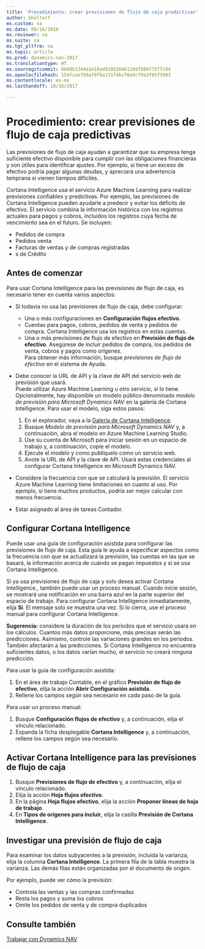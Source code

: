 ```yaml
---
title: 'Procedimiento: crear previsiones de flujo de caja predictivas'
author: bholtorf
ms.custom: na
ms.date: 09/16/2016
ms.reviewer: na
ms.suite: na
ms.tgt_pltfrm: na
ms.topic: article
ms.prod: dynamics-nav-2017
ms.translationtype: HT
ms.sourcegitcommit: 6b60b1344a1e18ad91863046110df880f75f7c04
ms.openlocfilehash: 154fcaef89af0f6a131f4bcf0e9cf9a3f85f5903
ms.contentlocale: es-mx
ms.lasthandoff: 10/16/2017

---
```


# <a name="how-to-make-predictive-cash-flow-forecasts"></a>Procedimiento: crear previsiones de flujo de caja predictivas
Las previsiones de flujo de caja ayudan a garantizar que su empresa tenga suficiente efectivo disponible para cumplir con las obligaciones financieras y son útiles para identificar ajustes. Por ejemplo, si tiene un exceso de efectivo podría pagar algunas deudas, y apreciará una advertencia temprana si vienen tiempos difíciles. 

Cortana Intelligence usa el servicio Azure Machine Learning para realizar previsiones confiables y predictivas. Por ejemplo, las previsiones de Cortana Intelligence pueden ayudarle a predecir y evitar los déficits de efectivo. El servicio combina la información histórica con los registros actuales para pagos y cobros, incluidos los registros cuya fecha de vencimiento sea en el futuro. Se incluyen:
* Pedidos de compra
* Pedidos venta
* Facturas de ventas y de compras registradas
* s de Crédito

## <a name="before-you-start"></a>Antes de comenzar  
Para usar Cortana Intelligence para las previsiones de flujo de caja, es necesario tener en cuenta varios aspectos: 
* Si todavía no usa las previsiones de flujo de caja, debe configurar:
    * Una o más configuraciones en **Configuración flujos efectivo**. 
    * Cuentas para pagos, cobros, pedidos de venta y pedidos de compra. Cortana Intelligence usa los registros en estas cuentas.
    * Una o más previsiones de flujo de efectivo en **Previsión de flujo de efectivo**. Asegúrese de incluir pedidos de compra, los pedidos de venta, cobros y pagos como orígenes.  
    Para obtener más información, busque _previsiones de flujo de efectivo_ en el sistema de Ayuda. 
* Debe conocer la URL de API y la clave de API del servicio web de previsión que usará.  
    Puede utilizar Azure Machine Learning u otro servicio, si lo tiene. Opcionalmente, hay disponible un modelo público denominado _modelo de previsión para Microsoft Dynamics NAV_ en la galería de Cortana Intelligence. Para usar el modelo, siga estos pasos:

    1. En el explorador, vaya a la [Galería de Cortana Intelligence](https://go.microsoft.com/fwlink/?linkid=828352).
    2. Busque _Modelo de previsión para Microsoft Dynamics NAV_ y, a continuación, abra el modelo en Azure Machine Learning Studio.
    3. Use su cuenta de Microsoft para iniciar sesión en un espacio de trabajo y, a continuación, copie el modelo.
    4. Ejecute el modelo y como publíquelo como un servicio web.
    5. Anote la URL de API y la clave de API. Usará estas credenciales al configurar Cortana Intelligence en Microsoft Dynamics NAV.  

* Considere la frecuencia con que se calculará la previsión. El servicio Azure Machine Learning tiene limitaciones en cuanto al uso. Por ejemplo, si tiene muchos productos, podría ser mejor calcular con menos frecuencia. 
* Estar asignado al área de tareas Contador. 

## <a name="set-up-cortana-intelligence"></a>Configurar Cortana Intelligence
Puede usar una guía de configuración asistida para configurar las previsiones de flujo de caja. Esta guía le ayuda a especificar aspectos como la frecuencia con que se actualizará la previsión, las cuentas en las que se basará, la información acerca de cuándo se pagan impuestos y si se usa Cortana Intelligence.  

Si ya usa previsiones de flujo de caja y solo desea activar Cortana Intelligence., también puede usar un proceso manual. Cuando inicie sesión, se mostrará una notificación en una barra azul en la parte superior del espacio de trabajo. Para configurar Cortana Intelligence inmediatamente, elija **Sí**. El mensaje solo se muestra una vez. Si lo cierra, use el proceso manual para configurar Cortana Intelligence.  

**Sugerencia:** considere la duración de los periodos que el servicio usará en los cálculos. Cuantos más datos proporcione, más precisas serán las predicciones. Asimismo, controle las variaciones grandes en los periodos. También afectarán a las predicciones. Si Cortana Intelligence no encuentra suficientes datos, o los datos varían mucho, el servicio no creará ninguna predicción. 

Para usar la guía de configuración asistida:
1. En el área de trabajo Contable, en el gráfico **Previsión de flujo de efectivo**, elija la acción **Abrir Configuración asistida**.
2. Rellene los campos según sea necesario en cada paso de la guía.

Para usar un proceso manual:
1. Busque **Configuración flujos de efectivo** y, a continuación, elija el vínculo relacionado.
2. Expanda la ficha desplegable **Cortana Intelligence** y, a continuación, rellene los campos según sea necesario.

## <a name="turn-on-cortana-intelligence-for-cash-flow-forecasts"></a>Activar Cortana Intelligence para las previsiones de flujo de caja
1. Busque **Previsiones de flujo de efectivo** y, a continuación, elija el vínculo relacionado.
2. Elija la acción **Hoja flujos efectivo**.
3. En la página **Hoja flujos efectivo**, elija la acción **Proponer líneas de hoja de trabajo**.  
4. En **Tipos de orígenes para incluir**, elija la casilla **Previsión de Cortana Intelligence**.

## <a name="investigate-a-cash-flow-forecast"></a>Investigar una previsión de flujo de caja
Para examinar los datos subyacentes a la previsión, incluida la varianza, elija la columna **Cortana Intelligence**. La primera fila de la tabla muestra la varianza. Las demás filas están organizadas por el documento de origen.  

Por ejemplo, puede ver cómo la previsión:    
* Controla las ventas y las compras confirmadas 
* Resta los pagos y suma los cobros
* Omite los pedidos de venta y de compra duplicados

## <a name="see-also"></a>Consulte también  
[Trabajar con Dynamics NAV](ui-work-product.md)

